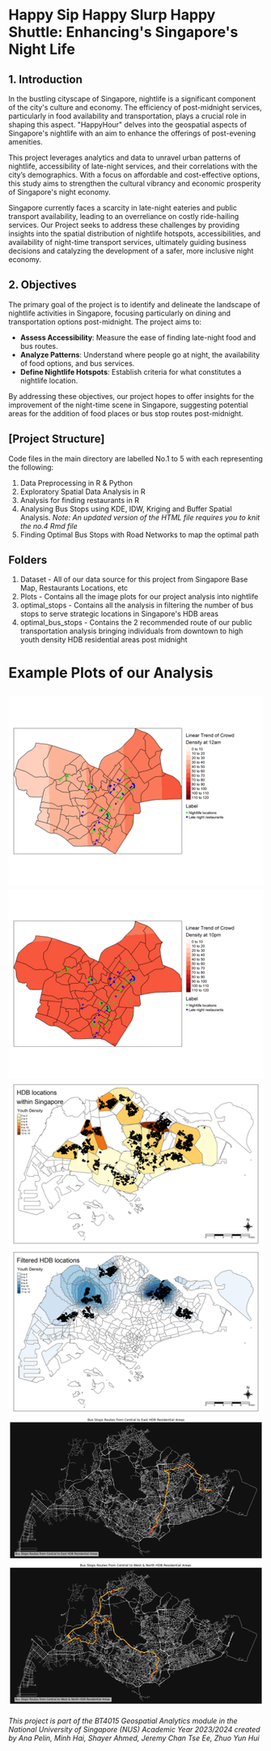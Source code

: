# Happy Sip Happy Slurp Happy Shuttle: Enhancing's Singapore's Night Life

## 1. Introduction

In the bustling cityscape of Singapore, nightlife is a significant component of the city's culture and economy. The efficiency of post-midnight services, particularly in food availability and transportation, plays a crucial role in shaping this aspect. "HappyHour" delves into the geospatial aspects of Singapore's nightlife with an aim to enhance the offerings of post-evening amenities.

This project leverages analytics and data to unravel urban patterns of nightlife, accessibility of late-night services, and their correlations with the city’s demographics. With a focus on affordable and cost-effective options, this study aims to strengthen the cultural vibrancy and economic prosperity of Singapore's night economy.

Singapore currently faces a scarcity in late-night eateries and public transport availability, leading to an overreliance on costly ride-hailing services. Our Project seeks to address these challenges by providing insights into the spatial distribution of nightlife hotspots, accessibilities, and availability of night-time transport services, ultimately guiding business decisions and catalyzing the development of a safer, more inclusive night economy.

## 2. Objectives

The primary goal of the project is to identify and delineate the landscape of nightlife activities in Singapore, focusing particularly on dining and transportation options post-midnight. The project aims to:

- **Assess Accessibility**: Measure the ease of finding late-night food and bus routes.
- **Analyze Patterns**: Understand where people go at night, the availability of food options, and bus services.
- **Define Nightlife Hotspots**: Establish criteria for what constitutes a nightlife location.

By addressing these objectives, our project hopes to offer insights for the improvement of the night-time scene in Singapore, suggesting potential areas for the addition of food places or bus stop routes post-midnight.

## [Project Structure]
Code files in the main directory are labelled No.1 to 5 with each representing the following: 
1. Data Preprocessing in R & Python
2. Exploratory Spatial Data Analysis in R
3. Analysis for finding restaurants in R
4. Analysing Bus Stops using KDE, IDW, Kriging and Buffer Spatial Analysis. 
*Note: An updated version of the HTML file requires you to knit the no.4 Rmd file*
5. Finding Optimal Bus Stops with Road Networks to map the optimal path

## Folders
1. Dataset - All of our data source for this project from Singapore Base Map, Restaurants Locations, etc
2. Plots - Contains all the image plots for our project analysis into nightlife
3. optimal_stops - Contains all the analysis in filtering the number of bus stops to serve strategic locations in Singapore's HDB areas
4. optimal_bus_stops - Contains the 2 recommended route of our public transportation analysis bringing individuals from downtown to high youth density HDB residential areas post midnight

# Example Plots of our Analysis
![linear trend at 12am.png](plots%2Fcrowd_density%2Flinear%20trend%20at%2012am.png)
![linear trends.gif](plots%2Fcrowd_density%2Flinear%20trends.gif)
![hdb_yth_plot.png](plots%2Foptimal_stops%2Fhdb_yth_plot.png)
![idw_final.png](plots%2Foptimal_stops%2Fidw_final.png)
![east_optimal_bus_route.png](plots%2Foptimal_bus_routes%2Feast_optimal_bus_route.png)
![west_optimal_busroute.png](plots%2Foptimal_bus_routes%2Fwest_optimal_busroute.png)
---
*This project is part of the BT4015 Geospatial Analytics module in the National University of Singapore (NUS) Academic Year 2023/2024 created by Ana Pelin, Minh Hai, Shayer Ahmed, Jeremy Chan Tse Ee, Zhuo Yun Hui*


